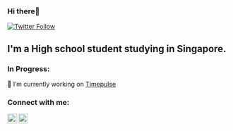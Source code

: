 ### Hi there👋

[![Twitter Follow](https://img.shields.io/twitter/follow/OiThompson?style=for-the-badge)](https://twitter.com/OiThompson)

## I'm a High school student studying in Singapore.

### In Progress:

🔭 I’m currently working on [Timepulse](https://github.com/itsthompson/timepulse)

### Connect with me:

[<img align="left" alt="Its_Thompson | YouTube" width="22px" src="https://cdn.jsdelivr.net/npm/simple-icons@v3/icons/youtube.svg" />](https://www.youtube.com/channel/uclekptq5i2yugm9u2tgp4xw)
[<img align="left" alt="codeSTACKr | Twitter" width="22px" src="https://cdn.jsdelivr.net/npm/simple-icons@v3/icons/twitter.svg" />](https://twitter.com/oithompson)
